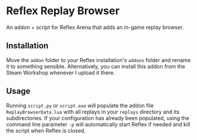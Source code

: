 # Reflex Replay Browser

An addon + script for Reflex Arena that adds an in-game replay browser.

## Installation

Move the `addon` folder to your Reflex installation's `addons` folder and rename it to something sensible. Alternatively, you can install this addon from the Steam Workshop whenever I upload it there.

## Usage

Running `script.py` or `script.exe` will populate the addon file `ReplayBrowserData.lua` with all replays in your `replays` directory and its subdirectories. If your configuration has already been populated, using the command line parameter `-p` will automatically start Reflex if needed and kill the script when Reflex is closed.
